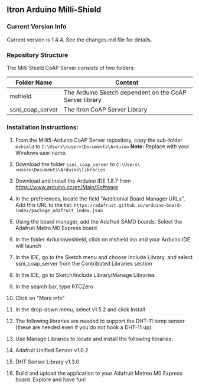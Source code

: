 ## Itron Arduino Milli-Shield

### Current Version Info
Current version is 1.4.4.
See the changes.md file for details.

### Repository Structure

The Milli Shield CoAP Server consists of two folders:

Folder Name | Content
----------- | -----------
mshield | The Arduino Sketch dependent on the CoAP Server library
ssni_coap_server | The Itron CoAP Server Library

### Installation Instructions:

1. From the Milli5-Arduino CoAP Server repository, copy the sub-folder `mshield` to `C:\Users\<user>\Documents\Arduino`
**Note:** Replace <user> with your Windows user name.

1. Download the folder `ssni_coap_server` to `C:\Users\<user>\Documents\Arduino\libraries`

1. Download and install the Arduino IDE 1.8.7 from https://www.arduino.cc/en/Main/Software

1. In the preferences, locate the field "Additionial Board Manager URLs".
Add this URL to the list: `https://adafruit.github.io/arduino-board-index/package_adafruit_index.json`

1. Using the board manager, add the Adafruit SAMD boards. Select the Adafruit Metro M0 Express board.

1. In the folder Arduino\mshield, click on mshield.ino and your Arduino IDE will launch

1. In the IDE, go to the Sketch menu and choose Include Library, and select ssni_coap_server from the Contributed Libraries section

1. In the IDE, go to Sketch/Include Library/Manage Libraries
1. In the search bar, type RTCZero
 1. Click on "More info"
 1. In the drop-down menu, select v1.5.2 and click Install
1. The following libraries are needed to support the DHT-11 temp sensor (these are needed even if you do not hook a DHT-11 up):
 1. Use Manage Libraries to locate and install the following libraries:
 1. Adafruit Unified Sensor v1.0.2
 1. DHT Sensor Library v1.3.0
1. Build and upload the application to your Adafruit Metreo M0 Express board. Explore and have fun!
